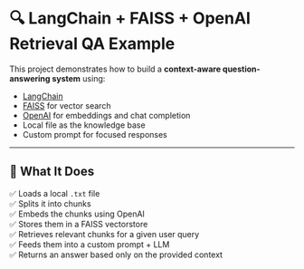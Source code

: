 # 🔍 LangChain + FAISS + OpenAI Retrieval QA Example

This project demonstrates how to build a **context-aware question-answering system** using:

- [LangChain](https://github.com/langchain-ai/langchain)
- [FAISS](https://github.com/facebookresearch/faiss) for vector search
- [OpenAI](https://platform.openai.com/) for embeddings and chat completion
- Local file as the knowledge base
- Custom prompt for focused responses

---

## 📁 What It Does

✅ Loads a local `.txt` file  
✅ Splits it into chunks  
✅ Embeds the chunks using OpenAI  
✅ Stores them in a FAISS vectorstore  
✅ Retrieves relevant chunks for a given user query  
✅ Feeds them into a custom prompt + LLM  
✅ Returns an answer based only on the provided context
